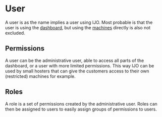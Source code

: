 # User
A user is as the name implies a user using IJO. Most probable is that the user is using the [dashboard](./dashboard.md), but using the [machines](./machine.md) directly is also not excluded. 

## Permissions
A user can be the administrative user, able to access all parts of the dashboard, or a user with more limited permissions. This way IJO can be used by small hosters that can give the customers access to their own (restricted) machines for example.

## Roles
A role is a set of permissions created by the administrative user. Roles can then be assigned to users to easily assign groups of permissions to users.